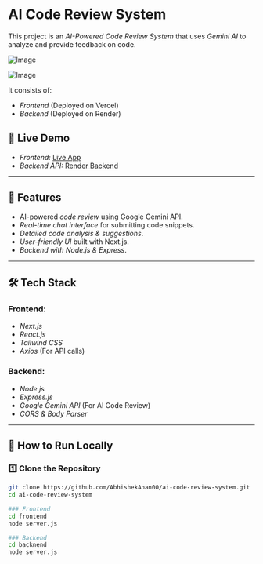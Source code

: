 # AI Code Review System

This project is an *AI-Powered Code Review System* that uses *Gemini AI* to analyze and provide feedback on code.

![Image](https://github.com/user-attachments/assets/5de526a8-cd50-4f4b-bfc4-f9bf34c72a7e)

![Image](https://github.com/user-attachments/assets/5dd71d79-ebc4-44de-a7e5-1da06400d1bf)

 It consists of:
- *Frontend* (Deployed on Vercel)
- *Backend* (Deployed on Render)


## 🔗 Live Demo

- *Frontend:* [Live App](https://gemini-code-review-system-emqeewnay.vercel.app/review)
- *Backend API:* [Render Backend](https://gemini-code-review-system-2.onrender.com)

---

## 📌 Features

- AI-powered *code review* using Google Gemini API.
- *Real-time chat interface* for submitting code snippets.
- *Detailed code analysis & suggestions*.
- *User-friendly UI* built with Next.js.
- *Backend with Node.js & Express*.

---

## 🛠 Tech Stack

### Frontend:
- *Next.js*
- *React.js*
- *Tailwind CSS*
- *Axios* (For API calls)

### Backend:
- *Node.js*
- *Express.js*
- *Google Gemini API* (For AI Code Review)
- *CORS & Body Parser*

---

## 🚀 How to Run Locally

### 1️⃣ Clone the Repository
```bash
git clone https://github.com/AbhishekAnan00/ai-code-review-system.git
cd ai-code-review-system

### Frontend
cd frontend
node server.js

### Backend
cd backnend
node server.js
